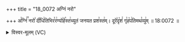 +++
title = "18_0072 अग्निं नरो"

+++
अ꣣ग्निं꣢꣫ नरो꣣ दी꣡धि꣢तिभिर꣣र꣢ण्यो꣣र्ह꣡स्त꣢च्युतं जनयत प्रश꣣स्त꣢म्। दूरे꣣दृ꣡शं꣢ गृ꣣ह꣡प꣢तिमथ꣣व्यु꣢म् ॥ 18:0072 ॥

<details><summary>विस्वर-मूलम् (VC)</summary>

अग्निं नरो दीधितिभिररण्योर्हस्तच्युतं जनयत प्रशस्तम् । दूरेदृशं गृहपतिमथव्युम् ॥७२॥
</details>